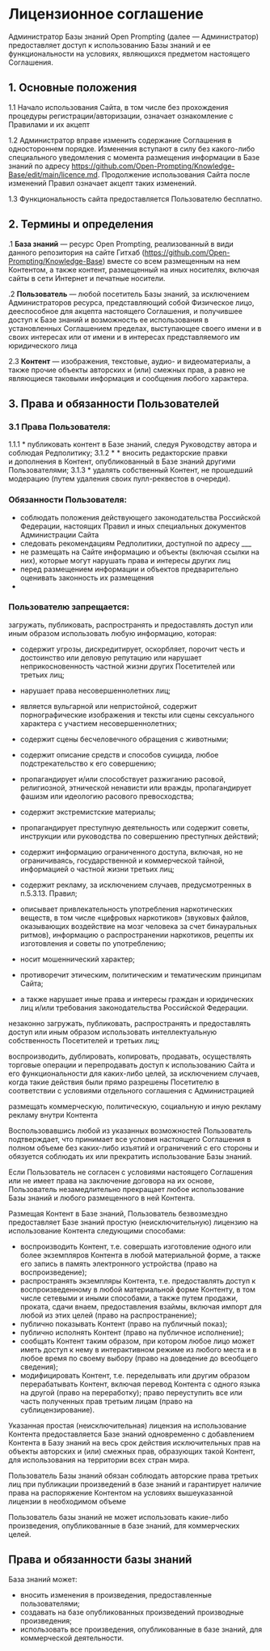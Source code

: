 # Лицензионное соглашение

Администратор Базы знаний Open Prompting (далее — Администратор) предоставляет доступ к использованию Базы знаний и ее функциональности на условиях, являющихся предметом настоящего Соглашения. 

## 1. Основные положения

1.1 Начало использования Сайта, в том числе без прохождения процедуры регистрации/авторизации, означает ознакомление с Правилами и их акцепт

1.2 Администратор вправе изменить содержание Соглашения в одностороннем порядке. Изменения вступают в силу без какого-либо специального уведомления с момента размещения информации в Базе знаний по адресу https://github.com/Open-Prompting/Knowledge-Base/edit/main/licence.md. Продолжение использования Сайта после изменений Правил означает акцепт таких изменений.

1.3 Функциональность сайта предоставляется Пользователю бесплатно.

## 2. Термины и определения

 .1 **База знаний** — ресурс Open Prompting, реализованный в види данного репозитория на сайте Гитхаб (https://github.com/Open-Prompting/Knowledge-Base) вместе со всем размещенным на нем Контентом, а также контент, размещенный на иных носителях, включая сайты в сети Интернет и печатные носители.

 .2 **Пользователь** — любой посетитель Базы знаний, за исключением Администраторов ресурса, представляющий собой Физическое лицо, дееспособное для акцепта настоящего Соглашения, и получившее доступ к Базе знаний и возможность ее использования в установленных Соглашением пределах, выступающее своего имени и в своих интересах или от имени и в интересах представляемого им юридического лица

2.3 **Контент** — изображения, текстовые, аудио- и видеоматериалы, а также прочие объекты авторских и (или) смежных прав, а равно не являющиеся таковыми информация и сообщения любого характера.

## 3. Права и обязанности Пользователей

### 3.1 Права Пользователя:
1.1.1  * публиковать контент в Базе знаний, следуя Руководству автора и соблюдая Редполитику;
3.1.2  *   * вносить редакторские правки и дополнения в Контент, опубликованный в Базе знаний другими Пользователями;
3.1.3  * удалять собственный Контент, не прошедший модерацию (путем удаления своих пулл-реквестов в очереди).

### Обязанности Пользователя:
  * соблюдать положения действующего законодательства Российской Федерации, настоящих Правил и иных специальных документов Администрации Сайта
  * следовать рекомендациям Редполитики, доступной по адресу ___
  * не размещать на Сайте информацию и объекты (включая ссылки на них), которые могут нарушать права и интересы других лиц
  * перед размещением информации и объектов предварительно оценивать законность их размещения
  * 

### Пользователю запрещается:
загружать, публиковать, распространять и предоставлять доступ или иным образом использовать любую информацию, которая:

  * содержит угрозы, дискредитирует, оскорбляет, порочит честь и достоинство или деловую репутацию или нарушает неприкосновенность частной жизни других Посетителей или третьих лиц;

  * нарушает права несовершеннолетних лиц;

  * является вульгарной или непристойной, содержит порнографические изображения и тексты или сцены сексуального характера с участием несовершеннолетних;

  * содержит сцены бесчеловечного обращения с животными;

  * содержит описание средств и способов суицида, любое подстрекательство к его совершению;

  * пропагандирует и/или способствует разжиганию расовой, религиозной, этнической ненависти или вражды, пропагандирует фашизм или идеологию расового превосходства;

  * содержит экстремистские материалы;

  * пропагандирует преступную деятельность или содержит советы, инструкции или руководства по совершению преступных действий;

  * содержит информацию ограниченного доступа, включая, но не ограничиваясь, государственной и коммерческой тайной, информацией о частной жизни третьих лиц;

  * содержит рекламу, за исключением случаев, предусмотренных в п.5.3.13. Правил;

  * описывает привлекательность употребления наркотических веществ, в том числе «цифровых наркотиков» (звуковых файлов, оказывающих воздействие на мозг человека за счет бинауральных ритмов), информацию о распространении наркотиков, рецепты их изготовления и советы по употреблению;

  * носит мошеннический характер;

  * противоречит этическим, политическим и тематическим принципам Сайта;

  * а также нарушает иные права и интересы граждан и юридических лиц и/или требования законодательства Российской Федерации.

незаконно загружать, публиковать, распространять и предоставлять доступ или иным образом использовать интеллектуальную собственность Посетителей и третьих лиц;

воспроизводить, дублировать, копировать, продавать, осуществлять торговые операции и перепродавать доступ к использованию Сайта и его функциональности для каких-либо целей, за исключением случаев, когда такие действия были прямо разрешены Посетителю в соответствии с условиями отдельного соглашения с Администрацией

размещать коммерческую, политическую, социальную и иную рекламу рекламу внутри Контента



Воспользовавшись любой из указанных возможностей Пользователь подтверждает, что принимает все условия настоящего Соглашения в полном объеме без каких-либо изъятий и ограничений с его стороны и обязуется соблюдать их или прекратить использование Базы знаний. 

Если Пользователь не согласен с условиями настоящего Соглашения или не имеет права на заключение договора на их основе, Пользователь незамедлительно прекращает любое использование Базы знаний и любого размещенного в ней Контента.

Размещая Контент в Базе знаний, Пользователь безвозмездно предоставляет Базе знаний простую (неисключительную) лицензию на использование Контента следующими способами:
  * воспроизводить Контент, т.е. совершать изготовление одного или более экземпляров Контента в любой материальной форме, а также его запись в память электронного устройства (право на воспроизведение);
  * распространять экземпляры Контента, т.е. предоставлять доступ к воспроизведенному в любой материальной форме Контенту, в том числе сетевыми и иными способами, а также путем продажи, проката, сдачи внаем, предоставления взаймы, включая импорт для любой из этих целей (право на распространение);
  * публично показывать Контент (право на публичный показ);
  * публично исполнять Контент (право на публичное исполнение);
  * сообщать Контент таким образом, при котором любое лицо может иметь доступ к нему в интерактивном режиме из любого места и в любое время по своему выбору (право на доведение до всеобщего сведения);
  * модифицировать Контент, т.е. переделывать или другим образом перерабатывать Контент, включая перевод Контента с одного языка на другой (право на переработку);
право переуступить все или часть полученных прав третьим лицам (право на сублицензирование).

Указанная простая (неисключительная) лицензия на использование Контента предоставляется Базе знаний одновременно с добавлением Контента в Базу знаний на весь срок действия исключительных прав на объекты авторских и (или) смежных прав, образующих такой Контент, для использования на территории всех стран мира.

Пользователь Базы знаний обязан соблюдать авторские права третьих лиц при публикации произведений в базе знаний и гарантирует наличие права на распоряжение Контентом на условиях вышеуказанной лицензии в необходимом объеме

Пользователь базы знаний не может использовать какие-либо произведения, опубликованные в базе знаний, для коммерческих целей.


## Права и обязанности базы знаний

База знаний может:
  * вносить изменения в произведения, предоставленные пользователями;
  * создавать на базе опубликованных произведений производные произведения;
  * использовать все произведения, опубликованные в базе знаний, для коммерческой деятельности.
